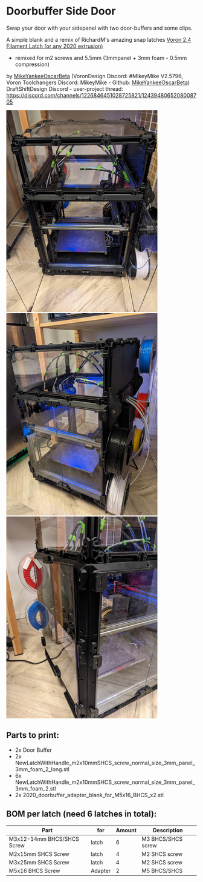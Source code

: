 # Doorbuffer Side Door

Swap your door with your sidepanel with two door-buffers and some clips.

A simple blank and a remix of RichardM's amazing snap latches 
[Voron 2.4 Filament Latch (or any 2020 extrusion)](https://www.printables.com/model/172368-voron-24-filament-latch-or-any-2020-extrusion)  
- remixed for m2 screws and 5.5mm (3mmpanel + 3mm foam - 0.5mm compression)

by 
[MikeYankeeOscarBeta](https://github.com/MikeYankeeOscarBeta/) (VoronDesign Discord: #MikeyMike V2.5796, Voron Toolchangers Discord: MikeyMike - Github: [MikeYankeeOscarBeta](https://github.com/MikeYankeeOscarBeta/StealthChanger))
DraftShiftDesign Discord - user-project thread:    https://discord.com/channels/1226846451028725821/1243948065208008705

<img src="./images/door_buffer_side_door1.jpg" width="400"/>
<img src="./images/door_buffer_side_door3.jpg" width="400"/>
<img src="./images/door_buffer_side_door2.jpg" width="400"/>


## Parts to print:
- 2x Door Buffer
- 2x NewLatchWithHandle_m2x10mmSHCS_screw_normal_size_3mm_panel_3mm_foam_2_long.stl
- 6x NewLatchWithHandle_m2x10mmSHCS_screw_normal_size_3mm_panel_3mm_foam_2.stl
- 2x 2020_doorbuffer_adapter_blank_for_M5x16_BHCS_x2.stl

## BOM per latch (need 6 latches in total):
| Part                        | for       | Amount    | Description|
|-----------------------------|-----------|-----------|-|
| M3x12-14mm BHCS/SHCS Screw  | latch     | 6         | M3 BHCS/SHCS screw |
| M2x15mm SHCS Screw          | latch     | 4         | M2 SHCS screw |
| M3x25mm SHCS Screw          | latch     | 4         | M2 SHCS screw |
| M5x16 BHCS Screw            | Adapter   | 2         | M5 BHCS/SHCS |


